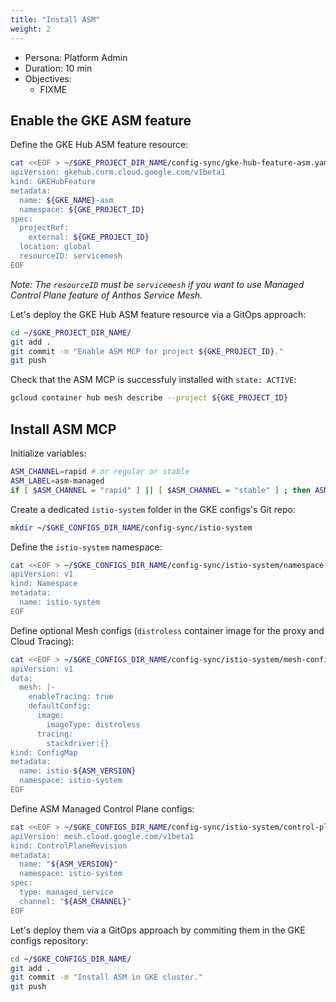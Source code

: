 ```yaml
---
title: "Install ASM"
weight: 2
---
```

- Persona: Platform Admin
- Duration: 10 min
- Objectives:
  - FIXME

## Enable the GKE ASM feature

Define the GKE Hub ASM feature resource:
```Bash
cat <<EOF > ~/$GKE_PROJECT_DIR_NAME/config-sync/gke-hub-feature-asm.yaml
apiVersion: gkehub.cnrm.cloud.google.com/v1beta1
kind: GKEHubFeature
metadata:
  name: ${GKE_NAME}-asm
  namespace: ${GKE_PROJECT_ID}
spec:
  projectRef:
    external: ${GKE_PROJECT_ID}
  location: global
  resourceID: servicemesh
EOF
```
_Note: The `resourceID` must be `servicemesh` if you want to use Managed Control Plane feature of Anthos Service Mesh._

Let's deploy the GKE Hub ASM feature resource via a GitOps approach:
```Bash
cd ~/$GKE_PROJECT_DIR_NAME/
git add .
git commit -m "Enable ASM MCP for project ${GKE_PROJECT_ID}."
git push
```

Check that the ASM MCP is successfuly installed with `state: ACTIVE`:
```Bash
gcloud container hub mesh describe --project ${GKE_PROJECT_ID}
```

## Install ASM MCP

Initialize variables:
```Bash
ASM_CHANNEL=rapid # or regular or stable
ASM_LABEL=asm-managed
if [ $ASM_CHANNEL = "rapid" ] || [ $ASM_CHANNEL = "stable" ] ; then ASM_VERSION=$ASM_LABEL-$ASM_CHANNEL; else ASM_VERSION=$ASM_LABEL; fi
```

Create a dedicated `istio-system` folder in the GKE configs's Git repo:
```Bash
mkdir ~/$GKE_CONFIGS_DIR_NAME/config-sync/istio-system
```

Define the `istio-system` namespace:
```Bash
cat <<EOF > ~/$GKE_CONFIGS_DIR_NAME/config-sync/istio-system/namespace.yaml
apiVersion: v1
kind: Namespace
metadata:
  name: istio-system
EOF
```

Define optional Mesh configs (`distroless` container image for the proxy and Cloud Tracing):
```Bash
cat <<EOF > ~/$GKE_CONFIGS_DIR_NAME/config-sync/istio-system/mesh-configs.yaml
apiVersion: v1
data:
  mesh: |-
    enableTracing: true
    defaultConfig:
      image:
        imageType: distroless
      tracing:
        stackdriver:{}
kind: ConfigMap
metadata:
  name: istio-${ASM_VERSION}
  namespace: istio-system
EOF
```

Define ASM Managed Control Plane configs:
```Bash
cat <<EOF > ~/$GKE_CONFIGS_DIR_NAME/config-sync/istio-system/control-plane-configs.yaml
apiVersion: mesh.cloud.google.com/v1beta1
kind: ControlPlaneRevision
metadata:
  name: "${ASM_VERSION}"
  namespace: istio-system
spec:
  type: managed_service
  channel: "${ASM_CHANNEL}"
EOF
```

Let's deploy them via a GitOps approach by commiting them in the GKE configs repository:
```Bash
cd ~/$GKE_CONFIGS_DIR_NAME/
git add .
git commit -m "Install ASM in GKE cluster."
git push
```